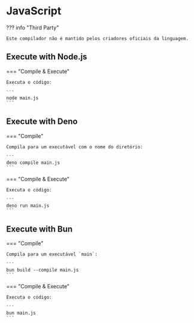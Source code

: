 # JavaScript

??? info "Third Party"

    Este compilador não é mantido pelos criadores oficiais da linguagem.

## Execute with Node.js

=== "Compile & Execute"
    
    Executa o código:  
    
    ```
    node main.js
    ```

## Execute with Deno

=== "Compile"
    
    Compila para um executável com o nome do diretório: 
    
    ```
    deno compile main.js
    ```

=== "Compile & Execute"
    
    Executa o código:  
    
    ```
    deno run main.js
    ```

## Execute with Bun

=== "Compile"
    
    Compila para um executável `main`: 
    
    ```
    bun build --compile main.js
    ```

=== "Compile & Execute"
    
    Executa o código:  
    
    ```
    bun main.js
    ```